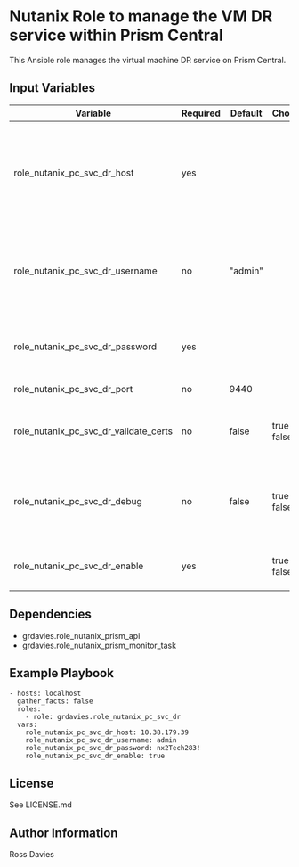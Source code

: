 # Nutanix Role to manage the VM DR service within Prism Central

This Ansible role manages the virtual machine DR service on Prism Central.

## Input Variables

| Variable                                          | Required | Default | Choices                   | Comments                                                                                               |
|---------------------------------------------------|----------|---------|---------------------------|--------------------------------------------------------------------------------------------------------|
| role_nutanix_pc_svc_dr_host                       | yes      |         |                           | The IP address or FQDN for the Prism Centra) where you want to enable the service.                     |
| role_nutanix_pc_svc_dr_username                   | no       | "admin" |                           | A valid username with appropriate rights to access the Nutanix API.                                    |
| role_nutanix_pc_svc_dr_password                   | yes      |         |                           | A valid password for the supplied username.                                                            |
| role_nutanix_pc_svc_dr_port                       | no       | 9440    |                           | The Prism TCP port                                                                                     |
| role_nutanix_pc_svc_dr_validate_certs             | no       | false   | true / false              | Whether to check if Prism UI certificates are valid.                                                   |
| role_nutanix_pc_svc_dr_debug                      | no       | false   | true / false              | Whether to output variable contents for debugging purposes.                                            |
| role_nutanix_pc_svc_dr_enable                     | yes      |         | true / false              | Set to 'true' to enable Prism DR.                                                                      |

## Dependencies

- grdavies.role_nutanix_prism_api
- grdavies.role_nutanix_prism_monitor_task

## Example Playbook

```
- hosts: localhost
  gather_facts: false
  roles:
    - role: grdavies.role_nutanix_pc_svc_dr
  vars:
    role_nutanix_pc_svc_dr_host: 10.38.179.39
    role_nutanix_pc_svc_dr_username: admin
    role_nutanix_pc_svc_dr_password: nx2Tech283!
    role_nutanix_pc_svc_dr_enable: true
```

## License

See LICENSE.md

## Author Information

Ross Davies
